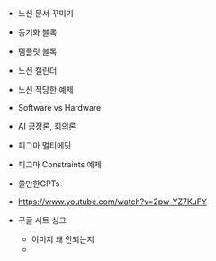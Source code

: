 - 노션 문서 꾸미기
- 동기화 블록
- 템플릿 블록
- 노션 캘린더

- 노션 적당한 예제

- Software vs Hardware
- AI 긍정론, 회의론

- 피그마 멀티에딧
- 피그마 Constraints 예제

- 쓸만한GPTs 

- https://www.youtube.com/watch?v=2pw-YZ7KuFY

- 구글 시트 싱크
	- 이미지 왜 안되는지
	- 